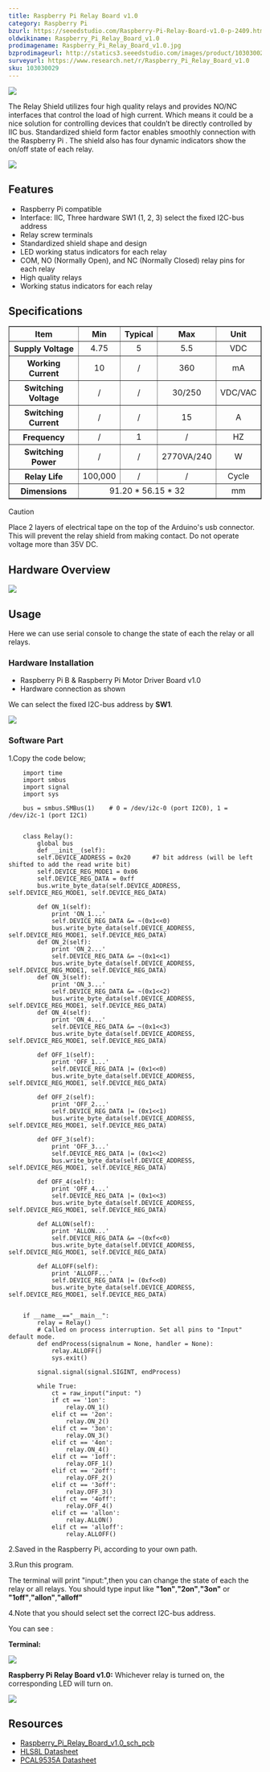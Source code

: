 ```yaml
---
title: Raspberry Pi Relay Board v1.0
category: Raspberry Pi
bzurl: https://seeedstudio.com/Raspberry-Pi-Relay-Board-v1.0-p-2409.html
oldwikiname: Raspberry_Pi_Relay_Board_v1.0
prodimagename: Raspberry_Pi_Relay_Board_v1.0.jpg
bzprodimageurl: http://statics3.seeedstudio.com/images/product/103030029 1.jpg
surveyurl: https://www.research.net/r/Raspberry_Pi_Relay_Board_v1.0
sku: 103030029
---
```


![](https://raw.githubusercontent.com/SeeedDocument/Raspberry_Pi_Relay_Board_v1.0/master/img/Raspberry_Pi_Relay_Board_v1.0.jpg)

The Relay Shield utilizes four high quality relays and provides NO/NC interfaces that control the load of high current. Which means it could be a nice solution for controlling devices that couldn’t be directly controlled by IIC bus. Standardized shield form factor enables smoothly connection with the Raspberry Pi . The shield also has four dynamic indicators show the on/off state of each relay.

[![](https://raw.githubusercontent.com/SeeedDocument/common/master/Get_One_Now_Banner.png)](https://www.seeedstudio.com/Raspberry-Pi-Relay-Board-v1.0-p-2409.html)

Features
--------

-   Raspberry Pi compatible
-   Interface: IIC, Three hardware SW1 (1, 2, 3) select the fixed I2C-bus address
-   Relay screw terminals
-   Standardized shield shape and design
-   LED working status indicators for each relay
-   COM, NO (Normally Open), and NC (Normally Closed) relay pins for each relay
-   High quality relays
-   Working status indicators for each relay

Specifications
--------------

<table border="1" cellspacing="0" width="800">
<tr>
<th scope="col">
Item
</th>
<th scope="col">
Min
</th>
<th scope="col">
Typical
</th>
<th scope="col">
Max
</th>
<th scope="col">
Unit
</th>
</tr>
<tr align="center">
<th scope="row">
Supply Voltage
</th>
<td>
4.75
</td>
<td>
5
</td>
<td>
5.5
</td>
<td>
VDC
</td>
</tr>
<tr align="center">
<th scope="row">
Working Current
</th>
<td>
10
</td>
<td>
/
</td>
<td>
360
</td>
<td>
mA
</td>
</tr>
<tr align="center">
<th scope="row">
Switching Voltage
</th>
<td>
/
</td>
<td>
/
</td>
<td>
30/250
</td>
<td>
VDC/VAC
</td>
</tr>
<tr align="center">
<th scope="row">
Switching Current
</th>
<td>
/
</td>
<td>
/
</td>
<td>
15
</td>
<td>
A
</td>
</tr>
<tr align="center">
<th scope="row">
Frequency
</th>
<td>
/
</td>
<td>
1
</td>
<td>
/
</td>
<td>
HZ
</td>
</tr>
<tr align="center">
<th scope="row">
Switching Power
</th>
<td>
/
</td>
<td>
/
</td>
<td>
2770VA/240
</td>
<td>
W
</td>
</tr>
<tr align="center">
<th scope="row">
Relay Life
</th>
<td>
100,000
</td>
<td>
/
</td>
<td>
/
</td>
<td>
Cycle
</td>
</tr>
<tr align="center">
<th scope="row">
Dimensions
</th>
<td colspan="3">
91.20 * 56.15 * 32
</td>
<td>
mm
</td>
</tr>
</table>


<div class="admonition caution">
<p class="admonition-title">Caution</p>
Place 2 layers of electrical tape on the top of the Arduino's usb connector. This will prevent the relay shield from making contact. Do not operate voltage more than 35V DC.
</div>

Hardware Overview
-----------------

![](https://raw.githubusercontent.com/SeeedDocument/Raspberry_Pi_Relay_Board_v1.0/master/img/Raspberry_Pi_Relay_Board_v1.0_p3.jpg)

Usage
-----

Here we can use serial console to change the state of each the relay or all relays.

### Hardware Installation

- Raspberry Pi B & Raspberry Pi Motor Driver Board v1.0
- Hardware connection as shown

We can select the fixed I2C-bus address by **SW1**.

![](https://raw.githubusercontent.com/SeeedDocument/Raspberry_Pi_Relay_Board_v1.0/master/img/Raspberry_Pi_Relay_Board_v1.0_p4.jpg)

### Software Part

1.Copy the code below;

```
    import time
    import smbus
    import signal
    import sys

    bus = smbus.SMBus(1)    # 0 = /dev/i2c-0 (port I2C0), 1 = /dev/i2c-1 (port I2C1)


    class Relay():  
        global bus
        def __init__(self):
        self.DEVICE_ADDRESS = 0x20      #7 bit address (will be left shifted to add the read write bit)
        self.DEVICE_REG_MODE1 = 0x06
        self.DEVICE_REG_DATA = 0xff
        bus.write_byte_data(self.DEVICE_ADDRESS, self.DEVICE_REG_MODE1, self.DEVICE_REG_DATA)
                 
        def ON_1(self):
            print 'ON_1...'
            self.DEVICE_REG_DATA &= ~(0x1<<0)  
            bus.write_byte_data(self.DEVICE_ADDRESS, self.DEVICE_REG_MODE1, self.DEVICE_REG_DATA)
        def ON_2(self):
            print 'ON_2...'
            self.DEVICE_REG_DATA &= ~(0x1<<1)
            bus.write_byte_data(self.DEVICE_ADDRESS, self.DEVICE_REG_MODE1, self.DEVICE_REG_DATA)
        def ON_3(self):
            print 'ON_3...'
            self.DEVICE_REG_DATA &= ~(0x1<<2)
            bus.write_byte_data(self.DEVICE_ADDRESS, self.DEVICE_REG_MODE1, self.DEVICE_REG_DATA)
        def ON_4(self):
            print 'ON_4...'
            self.DEVICE_REG_DATA &= ~(0x1<<3)
            bus.write_byte_data(self.DEVICE_ADDRESS, self.DEVICE_REG_MODE1, self.DEVICE_REG_DATA)
        
        def OFF_1(self):
            print 'OFF_1...'
            self.DEVICE_REG_DATA |= (0x1<<0)
            bus.write_byte_data(self.DEVICE_ADDRESS, self.DEVICE_REG_MODE1, self.DEVICE_REG_DATA)
        
        def OFF_2(self):
            print 'OFF_2...'
            self.DEVICE_REG_DATA |= (0x1<<1)
            bus.write_byte_data(self.DEVICE_ADDRESS, self.DEVICE_REG_MODE1, self.DEVICE_REG_DATA)

        def OFF_3(self):
            print 'OFF_3...'
            self.DEVICE_REG_DATA |= (0x1<<2)
            bus.write_byte_data(self.DEVICE_ADDRESS, self.DEVICE_REG_MODE1, self.DEVICE_REG_DATA)
        
        def OFF_4(self):
            print 'OFF_4...'
            self.DEVICE_REG_DATA |= (0x1<<3)
            bus.write_byte_data(self.DEVICE_ADDRESS, self.DEVICE_REG_MODE1, self.DEVICE_REG_DATA)
        
        def ALLON(self):
            print 'ALLON...'
            self.DEVICE_REG_DATA &= ~(0xf<<0)
            bus.write_byte_data(self.DEVICE_ADDRESS, self.DEVICE_REG_MODE1, self.DEVICE_REG_DATA)
        
        def ALLOFF(self):
            print 'ALLOFF...'
            self.DEVICE_REG_DATA |= (0xf<<0)
            bus.write_byte_data(self.DEVICE_ADDRESS, self.DEVICE_REG_MODE1, self.DEVICE_REG_DATA)


    if __name__=="__main__":
        relay = Relay()
        # Called on process interruption. Set all pins to "Input" default mode.
        def endProcess(signalnum = None, handler = None): 
            relay.ALLOFF()
            sys.exit()

        signal.signal(signal.SIGINT, endProcess)

        while True:
            ct = raw_input("input: ")
            if ct == '1on':
                relay.ON_1()
            elif ct == '2on':
                relay.ON_2()
            elif ct == '3on':
                relay.ON_3()
            elif ct == '4on':
                relay.ON_4()
            elif ct == '1off':
                relay.OFF_1()
            elif ct == '2off':
                relay.OFF_2()
            elif ct == '3off':
                relay.OFF_3()
            elif ct == '4off':
                relay.OFF_4()
            elif ct == 'allon':
                relay.ALLON()
            elif ct == 'alloff':
                relay.ALLOFF()
```

2.Saved in the Raspberry Pi, according to your own path.

3.Run this program.

The terminal will print "input:",then you can change the state of each the relay or all relays. You should type input like **"1on"**,**"2on"**,**"3on"** or **"1off"**,**"allon"**,**"alloff"**

4.Note that you should select set the correct I2C-bus address.

You can see :

**Terminal:**

![](https://raw.githubusercontent.com/SeeedDocument/Raspberry_Pi_Relay_Board_v1.0/master/img/Raspberry_Pi_Relay_Board_v1.0_p5.jpg)

**Raspberry Pi Relay Board v1.0:**
Whichever relay is turned on, the corresponding LED will turn on.

![](https://raw.githubusercontent.com/SeeedDocument/Raspberry_Pi_Relay_Board_v1.0/master/img/Raspberry_Pi_Relay_Board_v1.0_p6.jpg)

Resources
---------

- [Raspberry_Pi_Relay_Board_v1.0_sch_pcb](https://raw.githubusercontent.com/SeeedDocument/Raspberry_Pi_Relay_Board_v1.0/master/res/Raspberry_Pi_Relay_Board_v1.0_sch_pcb.zip)
- [HLS8L Datasheet](https://raw.githubusercontent.com/SeeedDocument/Raspberry_Pi_Relay_Board_v1.0/master/res/HLS8L.pdf)
- [PCAL9535A Datasheet](https://raw.githubusercontent.com/SeeedDocument/Raspberry_Pi_Relay_Board_v1.0/master/res/PCAL9535A.pdf)


<!-- This Markdown file was created from http://www.seeedstudio.com/wiki/Raspberry_Pi_Relay_Board_v1.0 -->
